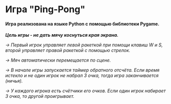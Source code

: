 # Игра "Ping-Pong"

#### Игра реализована на языке Python с помощью библиотеки Pygame. ####

___Цель игры - не дать мячу коснуться края экрана.___

*-> Первый игрок управляет левой ракеткой при помощи клавиш W и S, второй управляет правой ракеткой с помощью стрелок.*

*-> Мяч автоматически перемещается по сцене.*

*-> В начале игры запускается таймер обратного отсчёта. Если время истекло и не один игрок не набрал 3 очка, тогда игра заканчивается (ничья).*

*-> У каждого игрока есть счётчики его очков. Если один игрок набирает 3 очка, то другой проигрывает.*
